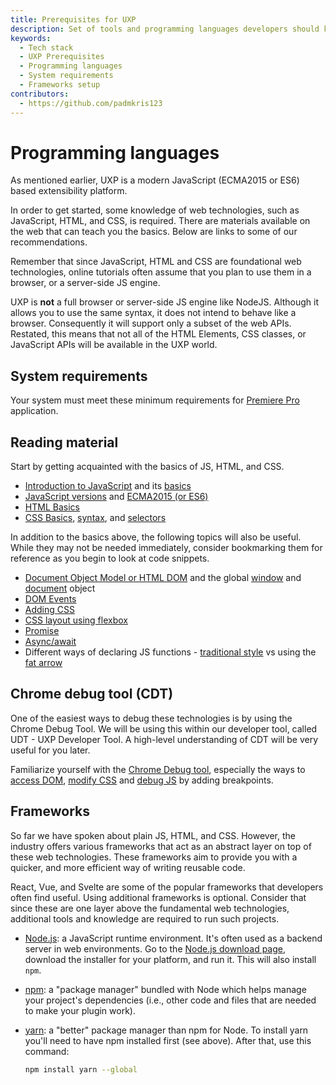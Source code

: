 ```yaml
---
title: Prerequisites for UXP
description: Set of tools and programming languages developers should know before developing in UXP
keywords:
  - Tech stack
  - UXP Prerequisites
  - Programming languages
  - System requirements
  - Frameworks setup
contributors:
  - https://github.com/padmkris123
---
```


# Programming languages

As mentioned earlier, UXP is a modern JavaScript (ECMA2015 or ES6) based extensibility platform.

In order to get started,  some knowledge of web technologies, such as JavaScript, HTML, and CSS, is required. There are materials available on the web that can teach you the basics. Below are links to some of our recommendations.
<InlineAlert slots="text1, text2" />

Remember that since JavaScript, HTML and CSS are foundational web technologies, online tutorials often assume that you plan to use them in a browser, or a server-side JS engine.

UXP is **not** a full browser or server-side JS engine like NodeJS. Although it allows you to use the same syntax, it does not intend to behave like a browser. Consequently it will support only a subset of the web APIs. Restated, this means that not all of the HTML Elements, CSS classes, or JavaScript APIs will be available in the UXP world.

## System requirements

Your system must meet these minimum requirements for [Premiere Pro](https://helpx.adobe.com/premiere-pro/system-requirements.html) application.

## Reading material

Start by getting acquainted with the basics of JS, HTML, and CSS.

- [Introduction to JavaScript](https://javascript.info/intro) and its [basics](https://developer.mozilla.org/en-US/docs/Learn/Getting_started_with_the_web/JavaScript_basics)
- [JavaScript versions](https://www.w3schools.com/js/js_versions.asp) and [ECMA2015 (or ES6)](https://www.w3schools.com/js/js_es6.asp)
- [HTML Basics](https://www.w3schools.com/html/html_intro.asp)
- [CSS Basics](https://www.w3schools.com/css/css_intro.asp), [syntax](https://www.w3schools.com/css/css_syntax.asp), and [selectors](https://www.w3schools.com/css/css_selectors.asp)

In addition to the basics above, the following topics will also be useful. While they may not be needed immediately, consider bookmarking them for reference as you begin to look at  code snippets.

- [Document Object Model or HTML DOM](https://eloquentjavascript.net/14_dom.html) and the global [window](https://www.w3schools.com/jsref/obj_window.asp) and [document](https://www.w3schools.com/jsref/prop_win_document.asp) object
- [DOM Events](https://javascript.info/introduction-browser-events)
- [Adding CSS](https://www.w3schools.com/css/css_howto.asp)
- [CSS layout using flexbox](https://css-tricks.com/snippets/css/a-guide-to-flexbox/)
- [Promise](https://javascript.info/promise-basics)
- [Async/await](https://javascript.info/async-await)
- Different ways of declaring JS functions - [traditional style](https://developer.mozilla.org/en-US/docs/Web/JavaScript/Reference/Operators/function) vs using the [fat arrow](https://developer.mozilla.org/en-US/docs/Web/JavaScript/Reference/Functions/Arrow_functions)

## Chrome debug tool (CDT)

One of the easiest ways to debug these technologies is by using the Chrome Debug Tool. We will be using this within our developer tool, called UDT - UXP Developer Tool. A high-level understanding of CDT will be very useful for you later.

Familiarize yourself with the [Chrome Debug tool](https://developer.chrome.com/docs/devtools/overview/), especially the ways to [access DOM](https://developer.chrome.com/docs/devtools/dom/), [modify CSS](https://developer.chrome.com/docs/devtools/css/) and [debug JS](https://developer.chrome.com/docs/devtools/javascript/) by adding breakpoints.

## Frameworks

So far we have spoken about plain JS, HTML, and CSS. However, the industry offers various frameworks that act as an abstract layer on top of these web technologies. These frameworks aim to provide you with a quicker, and more efficient way of writing reusable code.

React, Vue, and Svelte are some of the popular frameworks that developers often find useful. Using additional frameworks is optional. Consider that since these are one layer above the fundamental web technologies, additional tools and knowledge are required to run such projects.

- [Node.js](https://nodejs.org/en/): a JavaScript runtime environment. It's often used as a backend server in web environments. Go to the [Node.js download page](https://nodejs.org/en/download/), download the installer for your platform, and run it. This will also install `npm`.
- [npm](https://www.npmjs.com): a "package manager" bundled with Node which helps manage your project's dependencies (i.e., other code and files that are needed to make your plugin work).
- [yarn](https://yarnpkg.com): a "better" package manager than npm for Node. To install yarn you'll need to have npm installed first (see above). After that, use this command:

  ```bash
  npm install yarn --global
  ```
